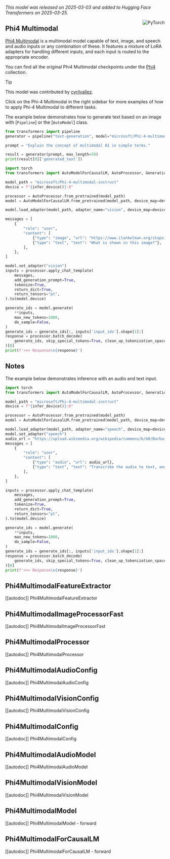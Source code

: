 <!--Copyright 2025 The HuggingFace Team. All rights reserved.
Licensed under the Apache License, Version 2.0 (the "License"); you may not use this file except in compliance with
the License. You may obtain a copy of the License at
http://www.apache.org/licenses/LICENSE-2.0
Unless required by applicable law or agreed to in writing, software distributed under the License is distributed on
an "AS IS" BASIS, WITHOUT WARRANTIES OR CONDITIONS OF ANY KIND, either express or implied. See the License for the
specific language governing permissions and limitations under the License.
⚠️ Note that this file is in Markdown but contain specific syntax for our doc-builder (similar to MDX) that may not be
rendered properly in your Markdown viewer.
-->
*This model was released on 2025-03-03 and added to Hugging Face Transformers on 2025-03-25.*

<div style="float: right;">
  <div class="flex flex-wrap space-x-1">
    <img alt="PyTorch" src="https://img.shields.io/badge/PyTorch-EE4C2C?logo=pytorch&logoColor=white&style=flat">
  </div>
</div>

## Phi4 Multimodal

[Phi4 Multimodal](https://huggingface.co/papers/2503.01743) is a multimodal model capable of text, image, and speech and audio inputs or any combination of these. It features a mixture of LoRA adapters for handling different inputs, and each input is routed to the appropriate encoder.

You can find all the original Phi4 Multimodal checkpoints under the [Phi4](https://huggingface.co/collections/microsoft/phi-4-677e9380e514feb5577a40e4) collection.

> [!TIP]
> This model was contributed by [cyrilvallez](https://huggingface.co/cyrilvallez).
>
> Click on the Phi-4 Multimodal in the right sidebar for more examples of how to apply Phi-4 Multimodal to different tasks.

The example below demonstrates how to generate text based on an image with [`Pipeline`] or the [`AutoModel`] class.

<hfoptions id="usage">
<hfoption id="Pipeline">

```python
from transformers import pipeline
generator = pipeline("text-generation", model="microsoft/Phi-4-multimodal-instruct", dtype="auto", device=0)

prompt = "Explain the concept of multimodal AI in simple terms."

result = generator(prompt, max_length=50)
print(result[0]['generated_text'])
```

</hfoption>
<hfoption id="AutoModel">

```python
import torch
from transformers import AutoModelForCausalLM, AutoProcessor, GenerationConfig, infer_device

model_path = "microsoft/Phi-4-multimodal-instruct"
device = f"{infer_device()}:0"

processor = AutoProcessor.from_pretrained(model_path)
model = AutoModelForCausalLM.from_pretrained(model_path, device_map=device, dtype=torch.float16)

model.load_adapter(model_path, adapter_name="vision", device_map=device, adapter_kwargs={"subfolder": 'vision-lora'})

messages = [
    {
        "role": "user",
        "content": [
            {"type": "image", "url": "https://www.ilankelman.org/stopsigns/australia.jpg"},
            {"type": "text", "text": "What is shown in this image?"},
        ],
    },
]

model.set_adapter("vision")
inputs = processor.apply_chat_template(
    messages,
    add_generation_prompt=True,
    tokenize=True,
    return_dict=True,
    return_tensors="pt",
).to(model.device)

generate_ids = model.generate(
    **inputs,
    max_new_tokens=1000,
    do_sample=False,
)
generate_ids = generate_ids[:, inputs['input_ids'].shape[1]:]
response = processor.batch_decode(
    generate_ids, skip_special_tokens=True, clean_up_tokenization_spaces=False
)[0]
print(f'>>> Response\n{response}')
```

</hfoption>
</hfoptions>

## Notes

The example below demonstrates inference with an audio and text input.

```py
import torch
from transformers import AutoModelForCausalLM, AutoProcessor, GenerationConfig, infer_device

model_path = "microsoft/Phi-4-multimodal-instruct"
device = f"{infer_device()}:0"

processor = AutoProcessor.from_pretrained(model_path)
model = AutoModelForCausalLM.from_pretrained(model_path, device_map=device,  dtype=torch.float16)

model.load_adapter(model_path, adapter_name="speech", device_map=device, adapter_kwargs={"subfolder": 'speech-lora'})
model.set_adapter("speech")
audio_url = "https://upload.wikimedia.org/wikipedia/commons/b/b0/Barbara_Sahakian_BBC_Radio4_The_Life_Scientific_29_May_2012_b01j5j24.flac"
messages = [
    {
        "role": "user",
        "content": [
            {"type": "audio", "url": audio_url},
            {"type": "text", "text": "Transcribe the audio to text, and then translate the audio to French. Use <sep> as a separator between the origina transcript and the translation."},
        ],
    },
]

inputs = processor.apply_chat_template(
    messages,
    add_generation_prompt=True,
    tokenize=True,
    return_dict=True,
    return_tensors="pt",
).to(model.device)

generate_ids = model.generate(
    **inputs,
    max_new_tokens=1000,
    do_sample=False,
)
generate_ids = generate_ids[:, inputs['input_ids'].shape[1]:]
response = processor.batch_decode(
    generate_ids, skip_special_tokens=True, clean_up_tokenization_spaces=False
)[0]
print(f'>>> Response\n{response}')

```

## Phi4MultimodalFeatureExtractor

[[autodoc]] Phi4MultimodalFeatureExtractor

## Phi4MultimodalImageProcessorFast

[[autodoc]] Phi4MultimodalImageProcessorFast

## Phi4MultimodalProcessor

[[autodoc]] Phi4MultimodalProcessor

## Phi4MultimodalAudioConfig

[[autodoc]] Phi4MultimodalAudioConfig

## Phi4MultimodalVisionConfig

[[autodoc]] Phi4MultimodalVisionConfig

## Phi4MultimodalConfig

[[autodoc]] Phi4MultimodalConfig

## Phi4MultimodalAudioModel

[[autodoc]] Phi4MultimodalAudioModel

## Phi4MultimodalVisionModel

[[autodoc]] Phi4MultimodalVisionModel

## Phi4MultimodalModel

[[autodoc]] Phi4MultimodalModel
    - forward

## Phi4MultimodalForCausalLM

[[autodoc]] Phi4MultimodalForCausalLM
    - forward

